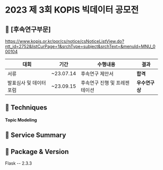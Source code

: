 # 2023 제 3회 KOPIS 빅데이터 공모전 
## 📌 [후속연구부문] 

https://www.kopis.or.kr/por/cs/notice/csNoticeListView.do?ntt_id=2752&listCurPage=1&srchType=subject&srchText=&menuId=MNU_000104

|대회|기간|수행내용|결과|
|---|---|---------|-----|
|서류|~23.07.14|후속연구 제안서| **합격** |
|발표심사 및 데이터포럼|~23.09.15|후속연구 진행 및 프레젠테이션| **우수연구상**   |

## 📌 Techniques
#### **Topic Modeling**

## 📌 Service Summary

## 📌 Package & Version
Flask -- 2.3.3
